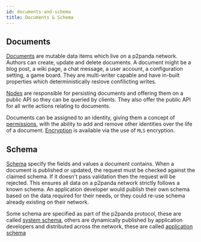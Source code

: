 ```yaml
---
id: documents-and-schema
title: Documents & Schema
---
```


## Documents

[Documents][documents] are mutable data items which live on a p2panda network. Authors can create, update and delete documents. A document might be a blog post, a wiki page, a chat message, a user account, a configuration setting, a game board. They are multi-writer capable and have in-built properties which deterministically reslove confilicting writes.

[Nodes][nodes] are responsible for persisting documents and offering them on a public API so they can be queried by clients. They also offer the public API for all write actions relating to documents.

Documents can be assigned to an identity, giving them a concept of [permissions][authorisation], with the ability to add and remove other identities over the life of a document. [Encryption][encryption] is available via the use of `MLS` encryption.

## Schema

[Schema][schemas] specify the fields and values a document contains. When a document is published or updated, the request must be checked against the claimed schema. If it doesn't pass validation then the request will be rejected. This ensures all data on a p2panda network strictly follows a known schema. An application developer would publish their own schema based on the data required for their needs, or they could re-use schema already existing on their network.

Some schema are specified as part of the p2panda protocol, these are called [system schema][system-schema], others are dynamically published by application developers and distributed across the network, these are called [application schema][application-schema]

[documents]: /specification/data-types/documents
[schemas]: /specification/data-types/schemas
[application-schema]: /specification/data-types/schemas#system-and-application-schemas
[system-schema]: /specification/data-types/schemas#system-schemas
[nodes]: /specification/networking/clients-nodes
[encryption]: /specification/encryption
[authorisation]: /specification/authorisation
